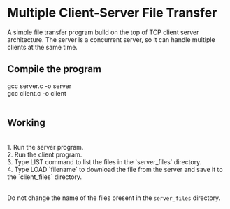 # Multiple Client-Server File Transfer
A simple file transfer program build on the top of TCP client server architecture. The server is a concurrent server, so it can handle multiple clients at the same time.

## Compile the program
gcc server.c -o server <br/>
gcc client.c -o client <br/>
<br/>

## Working 
<br/>
1. Run the server program. <br/>
2. Run the client program. <br/>
3. Type LIST command to list the files in the `server_files` directory. <br/>
4. Type LOAD `filename` to download the file from the server and save it to the `client_files` directory. <br/>
<br/>

Do not change the name of the files present in the `server_files` directory.
